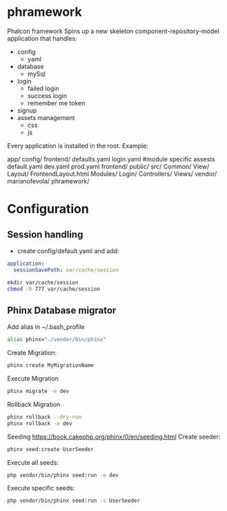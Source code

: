 # phramework
Phalcon framework
Spins up a new skeleton component-repository-model application that handles:
- config
    - yaml
- database
    - mySql
- login
    - failed login
    - success login
    - remember me token
- signup
- assets management
    - css
    - js

Every application is installed in the root. Example:

app/
config/
    frontend/
        defaults.yaml
        login.yaml #module specific assests
    default.yaml
    dev.yaml
    prod.yaml
frontend/
    public/
    src/
        Common/
            View/
                Layout/
                    FrontendLayout.html
        Modules/
            Login/
                Controllers/
                Views/
vendor/
    marianofevola/
        phramework/
            
# Configuration
## Session handling
- create config/default.yaml and add:
```yaml
application:
  sessionSavePath: var/cache/session
```
```bash
mkdir var/cache/session 
chmod -R 777 var/cache/session
```

## Phinx Database migrator
Add alias in ~/.bash_profile
```bash
alias phinx="./vendor/bin/phinx"
```
Create Migration: 
```bash
phinx create MyMigrationName
```
Execute Migration
```bash
phinx migrate -e dev
```
Rollback Migration
```bash
phinx rollback --dry-run
phinx rollback -e dev
```
Seeding https://book.cakephp.org/phinx/0/en/seeding.html
Create seeder:
```bash
phinx seed:create UserSeeder 
```
Execute all seeds:
```bash
php vendor/bin/phinx seed:run -e dev
```
Execute specific seeds:
```bash
php vendor/bin/phinx seed:run -s UserSeeder
